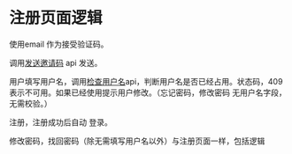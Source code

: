 # 注册页面逻辑

使用email 作为接受验证码。

调用[发送邀请码](https://github.com/zhangshanhai/readthis-api/blob/master/doc/register.md#%E5%8F%91%E9%80%81%E9%82%80%E8%AF%B7%E7%A0%81) api 发送。

用户填写用户名，调用[检查用户名](https://github.com/zhangshanhai/readthis-api/blob/master/doc/register.md#%E6%A3%80%E6%9F%A5%E7%94%A8%E6%88%B7%E5%90%8D)api，判断用户名是否已经占用。状态码，409 表示不可用。如果已经使用提示用户修改。（忘记密码，修改密码 无用户名字段，无需校验。）


注册，注册成功后自动 登录。

修改密码，找回密码（除无需填写用户名以外）与注册页面一样，包括逻辑